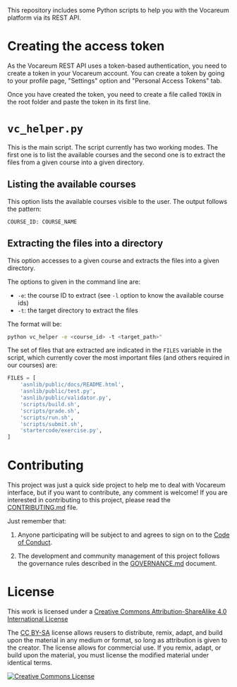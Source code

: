 This repository includes some Python scripts to help you with the Vocareum platform via its REST API.

# Creating the access token

As the Vocareum REST API uses a token-based authentication, you need to create a token in your Vocareum account. You can create a token by going to your profile page, "Settings" option and "Personal Access Tokens" tab. 

Once you have created the token, you need to create a file called `TOKEN` in the root folder and paste the token in its first line.

# `vc_helper.py`

This is the main script. The script currently has two working modes. The first one is to list the available courses and the second one is to extract the files from a given course into a given directory.

## Listing the available courses

This option lists the available courses visible to the user. The output follows the pattern:

```
COURSE_ID: COURSE_NAME
```

## Extracting the files into a directory

This option accesses to a given course and extracts the files into a given directory. 

The options to given in the command line are:
* `-e`: the course ID to extract (see `-l` option to know the available course ids)
* `-t`: the target directory to extract the files

The format will be:

```bash
python vc_helper -e <course_id> -t <target_path>"
```

The set of files that are extracted are indicated in the `FILES` variable in the script, which currently cover the most important files (and others required in our courses) are:

```python
FILES = [
    'asnlib/public/docs/README.html',
    'asnlib/public/test.py',
    'asnlib/public/validator.py',
    'scripts/build.sh',
    'scripts/grade.sh',
    'scripts/run.sh',
    'scripts/submit.sh',
    'startercode/exercise.py',
]
```

# Contributing

This project was just a quick side project to help me to deal with Vocareum interface, but if you want to contribute, any comment is welcome! If you are interested in contributing to this project, please read the [CONTRIBUTING.md](CONTRIBUTING.md) file.

Just remember that:

1. Anyone participating will be subject to and agrees to sign on to the [Code of Conduct](CODE_OF_CONDUCT.md).

2. The development and community management of this project follows the governance rules described in the [GOVERNANCE.md](GOVERNANCE.md) document.

# License

This work is licensed under a <a rel="license" href="http://creativecommons.org/licenses/by-sa/4.0/">Creative Commons Attribution-ShareAlike 4.0 International License</a>

The [CC BY-SA](https://creativecommons.org/licenses/by-sa/4.0/) license allows reusers to distribute, remix, adapt, and build upon the material in any medium or format, so long as attribution is given to the creator. The license allows for commercial use. If you remix, adapt, or build upon the material, you must license the modified material under identical terms.

<a rel="license" href="http://creativecommons.org/licenses/by-sa/4.0/"><img alt="Creative Commons License" style="border-width:0" src="https://i.creativecommons.org/l/by-sa/4.0/88x31.png" /></a>

